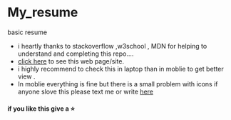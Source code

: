 # My_resume
basic resume
- i heartly thanks to stackoverflow ,w3school , MDN for helping to understand and completing this repo.... 
- [click here](https://jaswanth-0821.github.io/Resume/) to see this web page/site.
- i highly recommend to check this in laptop than in moblie to get better view .
- In moblie everything is fine but there is a small problem with icons if anyone slove this please text me or write [here](https://github.com/jaswanth-0821/Resume/issues)

#### if you like this give a ⭐ 
